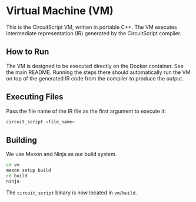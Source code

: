 # Virtual Machine (VM)

This is the CircuitScript VM, written in portable C++. The VM executes intermediate representation (IR) generated by the CircuitScript compiler.

## How to Run

The VM is designed to be executed directly on the Docker container. See the main README. Running the steps there should automatically run the VM on top of the generated IR code from the compiler to produce the output.

## Executing Files

Pass the file name of the IR file as the first argument to execute it:

```bash
circuit_script <file_name>
```

## Building

We use Meson and Ninja as our build system.

```bash
cd vm
meson setup build
cd build
ninja
```

The `circuit_script` binary is now located in `vm/build`.
